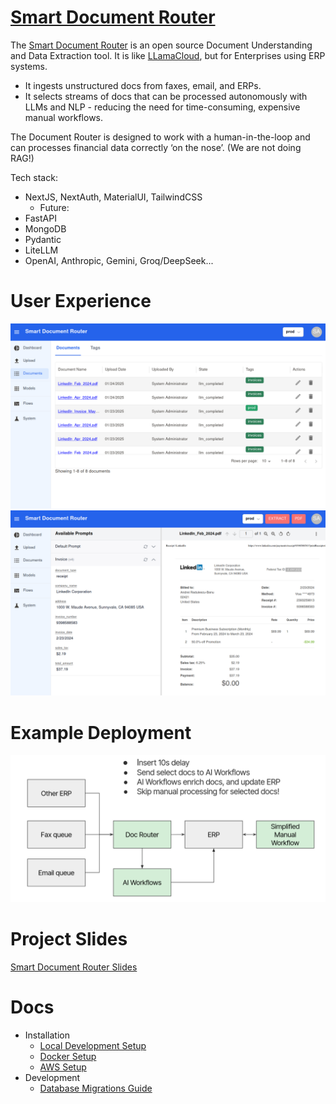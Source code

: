 # [Smart Document Router](https://docrouter.ai)

The [Smart Document Router](https://docrouter.ai) is an open source Document Understanding and Data Extraction tool. It is like [LLamaCloud](https://docs.llamaindex.ai), but for Enterprises using ERP systems.
* It ingests unstructured docs from faxes, email, and ERPs.
* It selects streams of docs that can be processed autonomously with LLMs and NLP - reducing the need for time-consuming, expensive manual workflows.

The Document Router is designed to work with a human-in-the-loop and can processes financial data correctly ‘on the nose’. (We are not doing RAG!)

Tech stack:
* NextJS, NextAuth, MaterialUI, TailwindCSS
  * Future:
* FastAPI
* MongoDB
* Pydantic
* LiteLLM
* OpenAI, Anthropic, Gemini, Groq/DeepSeek...

# User Experience
![Smart Document Router](./docs/assets/files.png)
![Smart Document Router](./docs/assets/extractions.png)

# Example Deployment
![Smart Document Router](./docs/assets/doc-router-arch.png)

# Project Slides
[Smart Document Router Slides](https://docs.google.com/presentation/d/10NPy_kRrVfhWHY-No1GAEeNSAr0C-DCpZL2whSzZH9c/edit#slide=id.g302dd857fb2_0_30)

# Docs
* Installation
  * [Local Development Setup](./docs/INSTALL.local_devel.md)
  * [Docker Setup](./docs/INSTALL.docker.md)
  * [AWS Setup](./docs/INSTALL.aws.md)
* Development
  * [Database Migrations Guide](./backend/analytiq_data/migrations/MIGRATIONS.md)